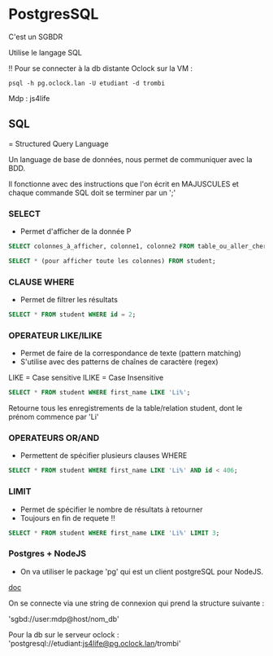 # PostgresSQL

C'est un SGBDR

Utilise le langage SQL

!! Pour se connecter à la db distante Oclock sur la VM :

`psql -h pg.oclock.lan -U etudiant -d trombi`

Mdp : js4life

## SQL

= Structured Query Language

Un language de base de données, nous permet de communiquer avec la BDD.

Il fonctionne avec des instructions que l'on écrit en MAJUSCULES et chaque commande SQL doit se terminer par un ';'

### SELECT

- Permet d'afficher de la donnée
P
```sql
SELECT colonnes_à_afficher, colonne1, colonne2 FROM table_ou_aller_chercher_les_enregistrements;
```

```sql
SELECT * (pour afficher toute les colonnes) FROM student;
```


### CLAUSE WHERE

- Permet de filtrer les résultats

```sql
SELECT * FROM student WHERE id = 2;
```

### OPERATEUR LIKE/ILIKE

- Permet de faire de la correspondance de texte (pattern matching)
- S'utilise avec des patterns de chaînes de caractère (regex)

LIKE = Case sensitive
ILIKE = Case Insensitive

```sql
SELECT * FROM student WHERE first_name LIKE 'Li%';
```

Retourne tous les enregistrements de la table/relation student, dont le prénom commence par 'Li'

### OPERATEURS OR/AND

- Permettent de spécifier plusieurs clauses WHERE

```sql
SELECT * FROM student WHERE first_name LIKE 'Li%' AND id < 406;
```

### LIMIT

- Permet de spécifier le nombre de résultats à retourner 
- Toujours en fin de requete !!

```sql
SELECT * FROM student WHERE first_name LIKE 'Li%' LIMIT 3;
```

### Postgres + NodeJS

- On va utiliser le package 'pg' qui est un client postgreSQL pour NodeJS.

[doc](https://node-postgres.com/)

On se connecte via une string de connexion qui prend la structure suivante :

'sgbd://user:mdp@host/nom_db'

Pour la db sur le serveur oclock : 
'postgresql://etudiant:js4life@pg.oclock.lan/trombi'